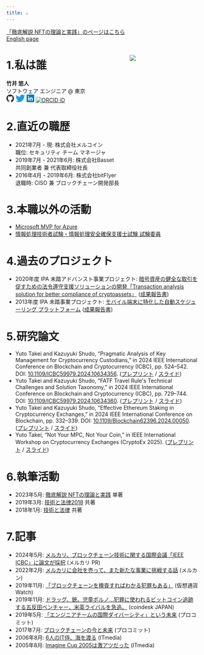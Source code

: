 ```yaml
---
title: ☕
---
```


[「徹底解説 NFTの理論と実践」のページはこちら](./nft-book)<br>
[English page](./en.md)

<img src="https://coralcap.co/wp-content/uploads/2020/01/bt-035.jpg" style="float:right;margin:20px 0 0 20px" width="180px">

# 1.私は誰

**竹井 悠人**<br>
ソフトウェア エンジニア @ 東京<br>
[<img src="/assets/github.svg" height="20px" alt="GitHub">](https://github.com/takeiyuto)
[<img src="/assets/twitter.svg" height="20px" alt="Twitter">](https://twitter.com/yutopio_ja)
[<img src="/assets/linkedin.svg" height="20px" alt="LinkedIn">](https://linkedin.com/in/takei)
[<img src="https://orcid.org/assets/vectors/orcid.logo.icon.svg" height="20px" alt="ORCID iD">](https://orcid.org/0009-0006-4206-0484)

# 2.直近の職歴

* 2021年7月 - 現: 株式会社メルコイン<br>
    職位: セキュリティ チーム マネージャ
* 2019年7月 - 2021年6月: 株式会社Basset<br>
    共同創業者 兼 代表取締役社長
* 2016年4月 - 2019年6月: 株式会社bitFlyer<br>
    退職時: CISO 兼 ブロックチェーン開発部長

# 3.本職以外の活動

* [Microsoft MVP for Azure](https://mvp.microsoft.com/ja-jp/PublicProfile/9584)
* [情報処理技術者試験・情報処理安全確保支援士試験 試験委員](https://www.ipa.go.jp/shiken/about/iinkai_kousei.html)

# 4.過去のプロジェクト

* 2020年度 IPA 未踏アドバンスト事業プロジェクト: 
    [暗号資産の健全な取引を促すための法令遵守支援ソリューションの開発「Transaction analysis solution for better compliance of cryptoassets」](https://www.ipa.go.jp/archive/jinzai/mitou/advanced/2020/gaiyou_o-1.html) ([成果報告書](https://www.ipa.go.jp/archive/files/000091470.pdf))
* 2013年度 IPA 未踏事業プロジェクト: 
    [モバイル端末に特化した自動スケジューリング プラットフォーム](https://www.ipa.go.jp/archive/jinzai/mitou/it/2013/seika.html) ([成果報告書](https://www.ipa.go.jp/archive/files/000041706.pdf))

# 5.研究論文

* Yuto Takei and Kazuyuki Shudo, “Pragmatic Analysis of Key Management for Cryptocurrency Custodians,” in 2024 IEEE International Conference on Blockchain and Cryptocurrency (ICBC), pp. 524–542. DOI: [10.1109/ICBC59979.2024.10634356](https://ieeexplore.ieee.org/document/10634356). ([プレプリント](./assets/ckms.pdf) / [スライド](./assets/ckms-slides.pdf))
* Yuto Takei and Kazuyuki Shudo, “FATF Travel Rule's Technical Challenges and Solution Taxonomy,” in 2024 IEEE International Conference on Blockchain and Cryptocurrency (ICBC), pp. 729–744. DOI: [10.1109/ICBC59979.2024.10634360](https://ieeexplore.ieee.org/document/10634360). ([プレプリント](./assets/fatf.pdf) / [スライド](./assets/fatf-slides.pdf))
* Yuto Takei and Kazuyuki Shudo, “Effective Ethereum Staking in Cryptocurrency Exchanges,” in 2024 IEEE International Conference on Blockchain, pp. 332–339. DOI: [10.1109/Blockchain62396.2024.00050](https://ieeexplore.ieee.org/document/10664361). ([プレプリント](./assets/staking.pdf) / [スライド](./assets/staking-slides.pdf))
* Yuto Takei, “Not Your MPC, Not Your Coin,” in IEEE International Workshop on Cryptocurrency Exchanges (CryptoEx 2025). ([プレプリント](./assets/mpc.pdf) / [スライド](./assets/mpc-slides.pdf))

# 6.執筆活動

* 2023年5月: [徹底解説 NFTの理論と実践](https://www.ohmsha.co.jp/book/9784274230608/) 単著
* 2019年3月: [技術と法律2018](https://nextpublishing.jp/book/10528.html) 共著
* 2018年1月: [技術と法律](https://nextpublishing.jp/book/9420.html) 共著

# 7.記事

* 2024年5月: [メルカリ、ブロックチェーン技術に関する国際会議「IEEE ICBC」に論文が採択](https://about.mercari.com/press/news/articles/20240524_ieeeicbc/) (メルカリ PR)
* 2022年2月: [メルカリに会社を売って、また新たな事業に挑戦する話](https://mercan.mercari.com/articles/33128/) (メルカン)
* 2019年11月: [「ブロックチェーンを検査すればわかる犯罪もある」](https://crypto.watch.impress.co.jp/docs/interview/1216053.html) (仮想通貨Watch)
* 2019年11月: [ドラッグ、銃、児童ポルノ…犯罪に使われるビットコイン追跡する五反田ベンチャー、米英ライバルを急追。](https://www.coindeskjapan.com/26357/) (coindesk JAPAN)
* 2019年5月: [「エンジニアチームの国際ダイバーシティ」という未来](https://www.procommit.co.jp/mitou/multinational_team) (プロコミット)
* 2017年7月: [ブロックチェーンの今と未来](https://www.procommit.co.jp/mitou/blockchain) (プロコミット)
* 2006年8月: [6人のIT侍、海を渡る](https://www.itmedia.co.jp/enterprise/articles/0608/06/news001.html) (ITmedia)
* 2005年8月: [Imagine Cup 2005は激アツだった](https://www.itmedia.co.jp/enterprise/articles/0508/03/news005.html) (ITmedia)
